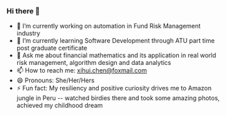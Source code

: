 ### Hi there 👋
- 🔭 I’m currently working on automation in Fund Risk Management industry
- 🌱 I’m currently learning Software Development through ATU part time post graduate certificate
- 💬 Ask me about financial mathematics and its application in real world risk management, algorithm design and data analytics
- 📫 How to reach me: xihui.chen@foxmail.com
- 😄 Pronouns: She/Her/Hers
- ⚡ Fun fact: My resiliency and positive curiosity drives me to Amazon jungle in Peru -- watched birdies there and took some amazing photos, achieved my childhood dream
<!--
**xihuichen/xihuichen** is a ✨ _special_ ✨ repository because its `README.md` (this file) appears on your GitHub profile.

Here are some ideas to get you started:

- 🔭 I’m currently working on ...
- 🌱 I’m currently learning ...
- 👯 I’m looking to collaborate on ...
- 🤔 I’m looking for help with ...
- 💬 Ask me about ...
- 📫 How to reach me: ...
- 😄 Pronouns: ...
- ⚡ Fun fact: ...
-->
